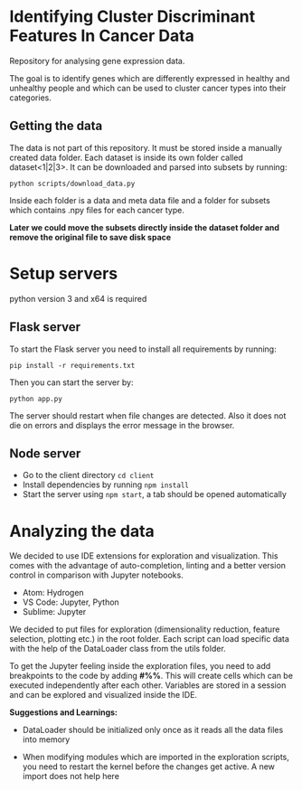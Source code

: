 # Identifying Cluster Discriminant Features In Cancer Data

Repository for analysing gene expression data.

The goal is to identify genes which are differently expressed in healthy and unhealthy people and
which can be used to cluster cancer types into their categories.

## Getting the data

The data is not part of this repository. It must be stored inside a manually created data folder.
Each dataset is inside its own folder called dataset<1|2|3>.
It can be downloaded and parsed into subsets by running:

```
python scripts/download_data.py
```

Inside each folder is a data and meta data file and a folder for subsets which contains .npy files for each cancer type.

**Later we could move the subsets directly inside the dataset folder and remove the original file to save disk space**

# Setup servers

python version 3 and x64 is required

## Flask server

To start the Flask server you need to install all requirements by running:

```
pip install -r requirements.txt
```

Then you can start the server by:

```
python app.py
```

The server should restart when file changes are detected. Also it does not die on errors and displays the error message in the browser.

## Node server

* Go to the client directory `cd client`
* Install dependencies by running `npm install`
* Start the server using `npm start`, a tab should be opened automatically

# Analyzing the data

We decided to use IDE extensions for exploration and visualization.
This comes with the advantage of auto-completion, linting and a better version control in comparison with Jupyter notebooks.

* Atom: Hydrogen
* VS Code: Jupyter, Python
* Sublime: Jupyter

We decided to put files for exploration (dimensionality reduction, feature selection, plotting etc.) in the root folder.
Each script can load specific data with the help of the DataLoader class from the utils folder.

To get the Jupyter feeling inside the exploration files, you need to add breakpoints to the code by adding **#%%**.
This will create cells which can be executed independently after each other. Variables are stored in a session and can be explored and visualized inside the IDE.

**Suggestions and Learnings:**

* DataLoader should be initialized only once as it reads all the data files into memory

* When modifying modules which are imported in the exploration scripts, you need to restart the kernel before the changes get active. A new import does not help here
